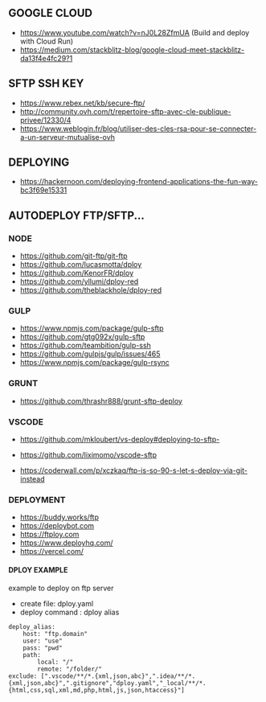## GOOGLE CLOUD
- https://www.youtube.com/watch?v=nJ0L28ZfmUA (Build and deploy with Cloud Run)
- https://medium.com/stackblitz-blog/google-cloud-meet-stackblitz-da13f4e4fc29?1

## SFTP SSH KEY
- https://www.rebex.net/kb/secure-ftp/
- http://community.ovh.com/t/repertoire-sftp-avec-cle-publique-privee/12330/4
- https://www.weblogin.fr/blog/utiliser-des-cles-rsa-pour-se-connecter-a-un-serveur-mutualise-ovh

## DEPLOYING
- https://hackernoon.com/deploying-frontend-applications-the-fun-way-bc3f69e15331

## AUTODEPLOY FTP/SFTP...

### NODE 
- https://github.com/git-ftp/git-ftp
- https://github.com/lucasmotta/dploy
- https://github.com/KenorFR/dploy
- https://github.com/yllumi/dploy-red
- https://github.com/theblackhole/dploy-red

### GULP
- https://www.npmjs.com/package/gulp-sftp
- https://github.com/gtg092x/gulp-sftp
- https://github.com/teambition/gulp-ssh
- https://github.com/gulpjs/gulp/issues/465
- https://www.npmjs.com/package/gulp-rsync

### GRUNT
- https://github.com/thrashr888/grunt-sftp-deploy

### VSCODE
- https://github.com/mkloubert/vs-deploy#deploying-to-sftp-
- https://github.com/liximomo/vscode-sftp

- https://coderwall.com/p/xczkaq/ftp-is-so-90-s-let-s-deploy-via-git-instead

### DEPLOYMENT
- https://buddy.works/ftp
- https://deploybot.com
- https://ftploy.com
- https://www.deployhq.com/
- https://vercel.com/

#### DPLOY EXAMPLE

example to deploy on ftp server

- create file: dploy.yaml
- deploy command : dploy alias
```
deploy_alias:
    host: "ftp.domain"
    user: "use"
    pass: "pwd"
    path:
        local: "/"
        remote: "/folder/"
exclude: [".vscode/**/*.{xml,json,abc}",".idea/**/*.{xml,json,abc}",".gitignore","dploy.yaml","_local/**/*.{html,css,sql,xml,md,php,html,js,json,htaccess}"]
```
